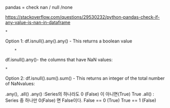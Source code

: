 pandas = check nan / null /none

https://stackoverflow.com/questions/29530232/python-pandas-check-if-any-value-is-nan-in-dataframe

	* 
Option 1: df.isnull().any().any() - This returns a boolean value

		* 
df.isnull().any()-  the columns that have NaN values:




	* 
Option 2: df.isnull().sum().sum() - This returns an integer of the total number of NaNvalues:






.any(), .all()
.any() :Series의 하나라도 0 (False) 이 아니면(True) True
.all() : Series 중 하나만 0(False) 면 False이다.
False == 0 (True)
True == 1 (False)

